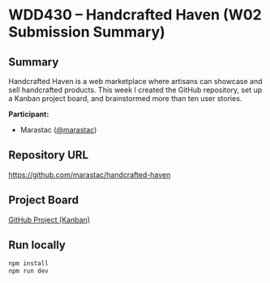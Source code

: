 # WDD430 – Handcrafted Haven (W02 Submission Summary)

## Summary

Handcrafted Haven is a web marketplace where artisans can showcase and sell handcrafted products. This week I created the GitHub repository, set up a Kanban project board, and brainstormed more than ten user stories.

**Participant:**

- Marastac ([@marastac](https://github.com/marastac))

## Repository URL

https://github.com/marastac/handcrafted-haven

## Project Board

[GitHub Project (Kanban)](https://github.com/users/marastac/projects)

## Run locally

```bash
npm install
npm run dev
```

